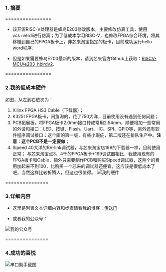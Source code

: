 ### 1. 摘要
================

- 该开源RISC-V处理器是蜂鸟E203修改版本，主要修改仿真工具，使用vcs+verdi进行仿真；为了低成本学习RISC-V，也修改FPGA综合环境，将其移植到自己的FPGA板卡上，非芯来淘宝指定的板卡，目前成功运行hello word程序.

- 但是如果需要蜂鸟E200最新的版本，请到芯来官方Github上获取：[RISCV-MCU/e203_hbirdv2](https://github.com/riscv-mcu/e203_hbirdv2).


================
### 2.我的低成本硬件
如图，从左到右依次为：
 1. Xilinx FPGA HS3 Cable（下载器）；
 2. K325t FPGA板卡，闲鱼淘的，花了750大洋，目前使用没有遇到任何问题；
 3. PCB拓展板，将FPGA板卡2.0mm接口转成常用2.54mm，顺便增加一些常用的外设和接口：LED、按键、Flash、Uart、IIC、SPI、GPIO等，另外还有软件程序调试接口；这个画的第一版，有些小瑕疵，第二版还在排队生产中。**注意：这个PCB不是一定要做**；
 4. Sipeed 40大洋的RV-link调试器，与芯来淘宝店199的下载器一样，目前使用正常；
 与芯来淘宝点3、4千的FPGA板卡+199调试器相比，我使用现有的FPGA板卡和Cable，额外只需要制作PCB和购买Sipeed调试器，这两个的费用加起来不到100，比购买一个芯来的调试器还便宜，这应该是很低成本了吧，当然这样比较折腾人，但这也很值得。
![我的硬件](https://gitee.com/Core_Kingdom/e203_mod/raw/master/boards/my_323t/IMG20210217111420.jpg "在这里输入图片标题")

===============
### 3.详细内容
- 这里是列表文本详细内容和步骤请看我的博客：[传送门](https://blog.csdn.net/weixin_40377195)

- 或者我的公众号：

![我的公众号](https://img-blog.csdnimg.cn/20210112234044890.png?x-oss-process=image/watermark,type_ZmFuZ3poZW5naGVpdGk,shadow_10,text_aHR0cHM6Ly9ibG9nLmNzZG4ubmV0L3dlaXhpbl80MDM3NzE5NQ==,size_16,color_FFFFFF,t_70 "我的公众号")

===============
### 4.成功的喜悦
![串口助手截图](https://img-blog.csdnimg.cn/20210218212904504.png?x-oss-process=image/watermark,type_ZmFuZ3poZW5naGVpdGk,shadow_10,text_aHR0cHM6Ly9ibG9nLmNzZG4ubmV0L3dlaXhpbl80MDM3NzE5NQ==,size_16,color_FFFFFF,t_70 "hello word")
